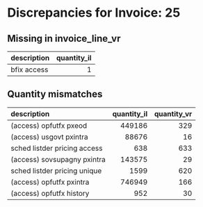 # Discrepancies for Invoice: 25

## Missing in invoice_line_vr

| description   |   quantity_il |
|:--------------|--------------:|
| bfix access   |             1 |

## Quantity mismatches

| description                  |   quantity_il |   quantity_vr |
|:-----------------------------|--------------:|--------------:|
| (access) opfutfx pxeod       |        449186 |           329 |
| (access) usgovt pxintra      |         88676 |            16 |
| sched listder pricing access |           638 |           633 |
| (access) sovsupagny pxintra  |        143575 |            29 |
| sched listder pricing unique |          1599 |           620 |
| (access) opfutfx pxintra     |        746949 |           166 |
| (access) opfutfx history     |           952 |            30 |
